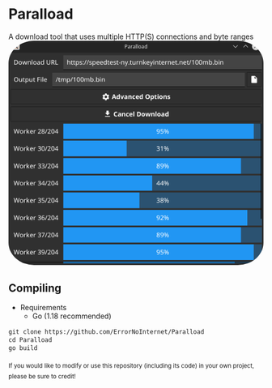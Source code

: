 # Paralload
A download tool that uses multiple HTTP(S) connections and byte ranges
<img src="https://raw.githubusercontent.com/ErrorNoInternet/Paralload/main/screenshots/0.png" style="border-radius: 10%">

## Compiling
- Requirements
  - Go (1.18 recommended)
```
git clone https://github.com/ErrorNoInternet/Paralload
cd Paralload
go build
```

<sub>If you would like to modify or use this repository (including its code) in your own project, please be sure to credit!</sub>

